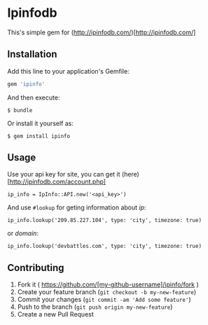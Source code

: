 # Ipinfodb

This's simple gem for (http://ipinfodb.com/)[http://ipinfodb.com/]

## Installation

Add this line to your application's Gemfile:

```ruby
gem 'ipinfo'
```

And then execute:

    $ bundle

Or install it yourself as:

    $ gem install ipinfo

## Usage
Use your api key for site, you can get it (here)[http://ipinfodb.com/account.php]
```
ip_info = IpInfo::API.new('<api_key>')   
```
And use `#lookup` for geting information about *ip*:
```
ip_info.lookup('209.85.227.104', type: 'city', timezone: true)
```
or *domain*:
```
ip_info.lookup('devbattles.com', type: 'city', timezone: true)
```


## Contributing

1. Fork it ( https://github.com/[my-github-username]/ipinfo/fork )
2. Create your feature branch (`git checkout -b my-new-feature`)
3. Commit your changes (`git commit -am 'Add some feature'`)
4. Push to the branch (`git push origin my-new-feature`)
5. Create a new Pull Request
